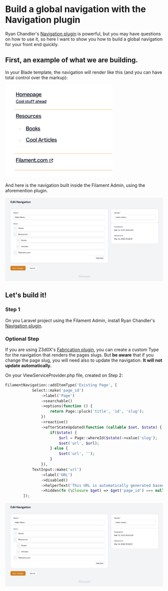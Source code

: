 # Build a global navigation with the Navigation plugin

Ryan Chandler's [Navigation plugin](https://filamentphp.com/plugins/navigation) is powerful, but you may have questions on how to use it, so here I want to show you how to build a global navigation for your front end quickly.

## First, an example of what we are building.

In your Blade template, the navigation will render like this (and you can have total control over the markup):

![Blade view](https://raw.githubusercontent.com/sjardim/filament-tricks/main/screenshots/filament-navigation-00.png)

And here is the navigation built inside the Filament Admin, using the aforemention plugin. 

![Navigation on Filament Admin](https://raw.githubusercontent.com/sjardim/filament-tricks/main/screenshots/filament-navigation-01.png)

## Let's build it!

### Step 1

On you Laravel project using the Filament Admin, install Ryan Chandler's [Navigation plugin](https://filamentphp.com/plugins/navigation).

### Optional Step

If you are using Z3d0X's [Fabrication plugin](https://filamentphp.com/plugins/fabricator), you can create a custom Type for the navigation that renders the pages slugs. But **be aware** that if you change the page slug, you will need also to update the navigation. **It will not update automatically.**

On your ViewServiceProvider.php file, created on Step 2: 

```php
FilamentNavigation::addItemType('Existing Page', [
            Select::make('page_id')
                ->label('Page')
                ->searchable()
                ->options(function () {
                    return Page::pluck('title', 'id', 'slug');
                })
                ->reactive()
                ->afterStateUpdated(function (callable $set, $state) {
                    if($state) {
                        $url = Page::whereId($state)->value('slug');
                        $set('url', $url);
                    } else {
                        $set('url', '');
                    }
                }),
            TextInput::make('url')
                ->label('URL')
                ->disabled()
                ->helperText('This URL is automatically generated based on the page you select above.')
                ->hidden(fn (\Closure $get) => $get('page_id') === null),
        ]);
```

![Navigation on Filament Admin](https://raw.githubusercontent.com/sjardim/filament-tricks/main/screenshots/filament-navigation-01.png)
